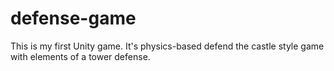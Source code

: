 # defense-game
This is my first Unity game. It's physics-based defend the castle style game with elements of a tower defense.
